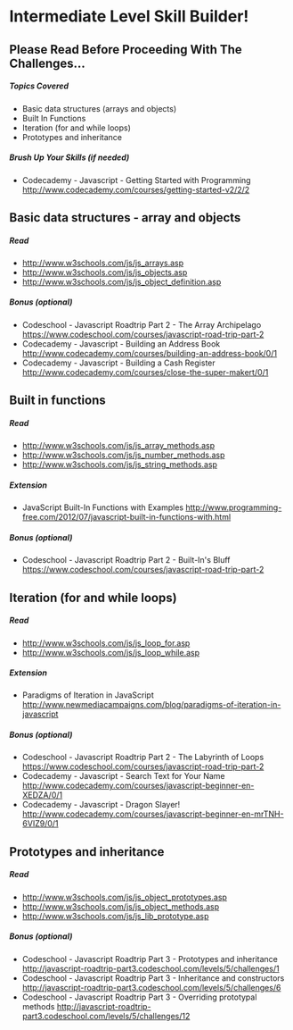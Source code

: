 # Intermediate Level Skill Builder!

## Please Read Before Proceeding With The Challenges...

##### Topics Covered

- Basic data structures (arrays and objects)
- Built In Functions
- Iteration (for and while loops)
- Prototypes and inheritance

##### Brush Up Your Skills (if needed)
- Codecademy - Javascript - Getting Started with Programming
<http://www.codecademy.com/courses/getting-started-v2/2/2>

## Basic data structures - array and objects

##### Read

- <http://www.w3schools.com/js/js_arrays.asp>
- <http://www.w3schools.com/js/js_objects.asp>
- <http://www.w3schools.com/js/js_object_definition.asp>

##### Bonus (optional)

- Codeschool - Javascript Roadtrip Part 2 - The Array Archipelago
<https://www.codeschool.com/courses/javascript-road-trip-part-2>
- Codecademy - Javascript - Building an Address Book
<http://www.codecademy.com/courses/building-an-address-book/0/1>
- Codecademy - Javascript - Building a Cash Register
<http://www.codecademy.com/courses/close-the-super-makert/0/1>

## Built in functions

##### Read
- <http://www.w3schools.com/js/js_array_methods.asp>
- <http://www.w3schools.com/js/js_number_methods.asp>
- <http://www.w3schools.com/js/js_string_methods.asp>

##### Extension

- JavaScript Built-In Functions with Examples
<http://www.programming-free.com/2012/07/javascript-built-in-functions-with.html>

##### Bonus (optional)

- Codeschool - Javascript Roadtrip Part 2 - Built-In's Bluff
<https://www.codeschool.com/courses/javascript-road-trip-part-2>

## Iteration (for and while loops)

##### Read
- <http://www.w3schools.com/js/js_loop_for.asp>
- <http://www.w3schools.com/js/js_loop_while.asp>

##### Extension

- Paradigms of Iteration in JavaScript
<http://www.newmediacampaigns.com/blog/paradigms-of-iteration-in-javascript>

##### Bonus (optional)

- Codeschool - Javascript Roadtrip Part 2 - The Labyrinth of Loops
<https://www.codeschool.com/courses/javascript-road-trip-part-2>
- Codecademy - Javascript - Search Text for Your Name
<http://www.codecademy.com/courses/javascript-beginner-en-XEDZA/0/1>
- Codecademy - Javascript - Dragon Slayer!
<http://www.codecademy.com/courses/javascript-beginner-en-mrTNH-6VIZ9/0/1>

## Prototypes and inheritance

##### Read
- <http://www.w3schools.com/js/js_object_prototypes.asp>
- <http://www.w3schools.com/js/js_object_methods.asp>
- <http://www.w3schools.com/js/js_lib_prototype.asp>

##### Bonus (optional)

- Codeschool - Javascript Roadtrip Part 3 - Prototypes and inheritance
<http://javascript-roadtrip-part3.codeschool.com/levels/5/challenges/1>
- Codeschool - Javascript Roadtrip Part 3 - Inheritance and constructors
<http://javascript-roadtrip-part3.codeschool.com/levels/5/challenges/6>
- Codeschool - Javascript Roadtrip Part 3 - Overriding prototypal methods
<http://javascript-roadtrip-part3.codeschool.com/levels/5/challenges/12>
